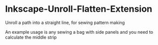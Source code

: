 # Inkscape-Unroll-Flatten-Extension
Unroll a path into a straight line, for sewing pattern making

An example usage is any sewing a bag with side panels and you need to calculate the middle strip
